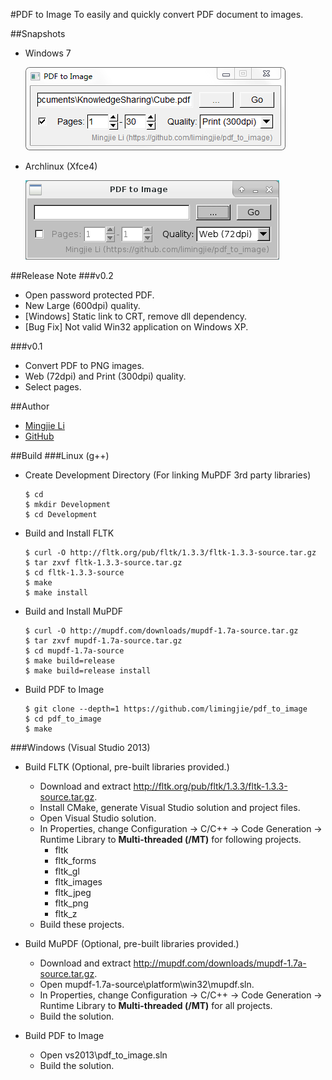 #PDF to Image
To easily and quickly convert PDF document to images.

##Snapshots
- Windows 7

  ![Windows](/screenshots/windows.png)

- Archlinux (Xfce4)

  ![Archlinux](/screenshots/archlinux.png)

##Release Note
###v0.2
- Open password protected PDF.
- New Large (600dpi) quality.
- [Windows] Static link to CRT, remove dll dependency.
- [Bug Fix] Not valid Win32 application on Windows XP.

###v0.1
- Convert PDF to PNG images.
- Web (72dpi) and Print (300dpi) quality.
- Select pages.

##Author
- [Mingjie Li](mailto:limingjie@outlook.com)
- [GitHub](https://github.com/limingjie)

##Build
###Linux (g++)
- Create Development Directory (For linking MuPDF 3rd party libraries)
  ```console
  $ cd
  $ mkdir Development
  $ cd Development
  ```

- Build and Install FLTK
  ```console
  $ curl -O http://fltk.org/pub/fltk/1.3.3/fltk-1.3.3-source.tar.gz
  $ tar zxvf fltk-1.3.3-source.tar.gz
  $ cd fltk-1.3.3-source
  $ make
  $ make install
  ```

- Build and Install MuPDF
  ```console
  $ curl -O http://mupdf.com/downloads/mupdf-1.7a-source.tar.gz
  $ tar zxvf mupdf-1.7a-source.tar.gz
  $ cd mupdf-1.7a-source
  $ make build=release
  $ make build=release install
  ```

- Build PDF to Image
  ```console
  $ git clone --depth=1 https://github.com/limingjie/pdf_to_image
  $ cd pdf_to_image
  $ make
  ```

###Windows (Visual Studio 2013)
- Build FLTK (Optional, pre-built libraries provided.)
  - Download and extract http://fltk.org/pub/fltk/1.3.3/fltk-1.3.3-source.tar.gz.
  - Install CMake, generate Visual Studio solution and project files.
  - Open Visual Studio solution.
  - In Properties, change Configuration -> C/C++ -> Code Generation ->
  Runtime Library to **Multi-threaded (/MT)** for following projects.
    - fltk
    - fltk_forms
    - fltk_gl
    - fltk_images
    - fltk_jpeg
    - fltk_png
    - fltk_z
  - Build these projects.

- Build MuPDF (Optional, pre-built libraries provided.)
  - Download and extract http://mupdf.com/downloads/mupdf-1.7a-source.tar.gz.
  - Open mupdf-1.7a-source\platform\win32\mupdf.sln.
  - In Properties, change Configuration -> C/C++ -> Code Generation ->
  Runtime Library to **Multi-threaded (/MT)** for all projects.
  - Build the solution.

- Build PDF to Image
  - Open vs2013\pdf_to_image.sln
  - Build the solution.
